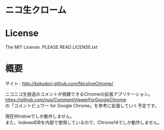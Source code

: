 ニコ生クローム
==============

License
=======
The MIT License.
PLEASE READ LICENSE.txt

概要
====
サイト : http://kokudori.github.com/NicoliveChrome/

ニコニコ生放送のコメントが視聴できるChromeの拡張アプリケーション。  
https://github.com/nus/CommentViewerForGoogleChrome  
の「コメントビュワー for Google Chrome」を参考に拡張していく予定です。  

現在Windowでしか動作しません。  
また、IndexedDBを内部で使用しているので、Chrome14でしか動作しません。  

